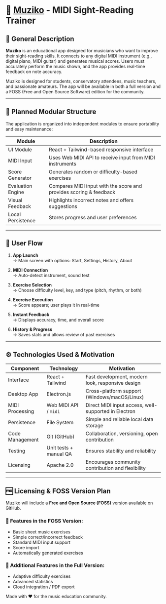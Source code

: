 # 🎵 [Muziko](https://stmproduction.github.io/Muziko/) - MIDI Sight-Reading Trainer

## 📖 General Description

**Muziko** is an educational app designed for musicians who want to improve their sight-reading skills. It connects to any digital MIDI instrument (e.g., digital piano, MIDI guitar) and generates musical scores. Users must accurately perform the music shown, and the app provides real-time feedback on note accuracy.

Muziko is designed for students, conservatory attendees, music teachers, and passionate amateurs. The app will be available in both a full version and a FOSS (Free and Open Source Software) edition for the community.

---

## 🧱 Planned Modular Structure

The application is organized into independent modules to ensure portability and easy maintenance:

| Module             | Description                                                              |
|--------------------|---------------------------------------------------------------------------|
| UI Module          | React + Tailwind-based responsive interface                              |
| MIDI Input         | Uses Web MIDI API to receive input from MIDI instruments                 |
| Score Generator    | Generates random or difficulty-based exercises                           |
| Evaluation Engine  | Compares MIDI input with the score and provides scoring & feedback       |
| Visual Feedback    | Highlights incorrect notes and offers suggestions                        |
| Local Persistence  | Stores progress and user preferences                                     |

---

## 🔁 User Flow

1. **App Launch**  
   → Main screen with options: Start, Settings, History, About

2. **MIDI Connection**  
   → Auto-detect instrument, sound test

3. **Exercise Selection**  
   → Choose difficulty level, key, and type (pitch, rhythm, or both)

4. **Exercise Execution**  
   → Score appears; user plays it in real-time

5. **Instant Feedback**  
   → Displays accuracy, time, and overall score

6. **History & Progress**  
   → Saves stats and allows review of past exercises

---

## ⚙️ Technologies Used & Motivation

| Component         | Technology               | Motivation                                                   |
|-------------------|--------------------------|--------------------------------------------------------------|
| Interface         | React + Tailwind         | Fast development, modern look, responsive design             |
| Desktop App       | Electron.js              | Cross-platform support (Windows/macOS/Linux)                 |
| MIDI Processing   | Web MIDI API / `midi`    | Direct MIDI input access, well-supported in Electron         |
| Persistence       | File System              | Simple and reliable local data storage                       |
| Code Management   | Git (GitHub)             | Collaboration, versioning, open contribution                 |
| Testing           | Unit tests + manual QA   | Ensures stability and reliability                            |
| Licensing         | Apache 2.0               | Encourages community contribution and flexibility            |

---

## 🆓 Licensing & FOSS Version Plan

Muziko will include a **Free and Open Source (FOSS)** version available on GitHub.

### 🧩 Features in the FOSS Version:
- Basic sheet music exercises  
- Simple correct/incorrect feedback  
- Standard MIDI input support  
- Score import  
- Automatically generated exercises  

### 💎 Additional Features in the Full Version:
- Adaptive difficulty exercises  
- Advanced statistics  
- Cloud integration / PDF export  

Made with ❤️ for the music education community.
